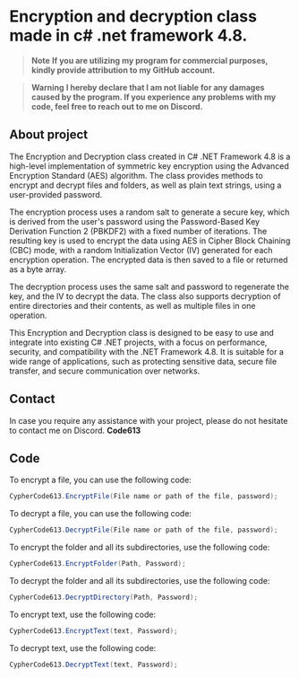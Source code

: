 # Encryption and decryption class made in c# .net framework 4.8.
> __Note__ 
> **If you are utilizing my program for commercial purposes, kindly provide attribution to my GitHub account.**

> __Warning__ 
> **I hereby declare that I am not liable for any damages caused by the program. If you experience any problems with my code, feel free to reach out to me on Discord.**


## About project
The Encryption and Decryption class created in C# .NET Framework 4.8 is a high-level implementation of symmetric key encryption using the Advanced Encryption Standard (AES) algorithm. The class provides methods to encrypt and decrypt files and folders, as well as plain text strings, using a user-provided password.

The encryption process uses a random salt to generate a secure key, which is derived from the user's password using the Password-Based Key Derivation Function 2 (PBKDF2) with a fixed number of iterations. The resulting key is used to encrypt the data using AES in Cipher Block Chaining (CBC) mode, with a random Initialization Vector (IV) generated for each encryption operation. The encrypted data is then saved to a file or returned as a byte array.

The decryption process uses the same salt and password to regenerate the key, and the IV to decrypt the data. The class also supports decryption of entire directories and their contents, as well as multiple files in one operation.

This Encryption and Decryption class is designed to be easy to use and integrate into existing C# .NET projects, with a focus on performance, security, and compatibility with the .NET Framework 4.8. It is suitable for a wide range of applications, such as protecting sensitive data, secure file transfer, and secure communication over networks.

## Contact
In case you require any assistance with your project, please do not hesitate to contact me on Discord. **Code613**

## Code
To encrypt a file, you can use the following code:
```c#
CypherCode613.EncryptFile(File name or path of the file, password);
```

To decrypt a file, you can use the following code:
```c#
CypherCode613.DecryptFile(File name or path of the file, password);
```

To encrypt the folder and all its subdirectories, use the following code:
```c#
CypherCode613.EncryptFolder(Path, Password);
```

To decrypt the folder and all its subdirectories, use the following code:
```c#
CypherCode613.DecryptDirectory(Path, Password);
```

To encrypt text, use the following code:
```c#
CypherCode613.EncryptText(text, Password);
```

To decrypt text, use the following code:
```c#
CypherCode613.DecryptText(text, Password);
```
